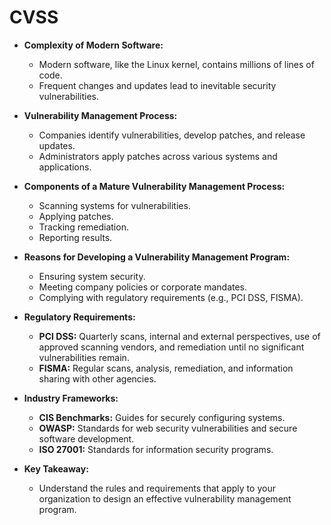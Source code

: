 # CVSS 

- **Complexity of Modern Software:**
  - Modern software, like the Linux kernel, contains millions of lines of code.
  - Frequent changes and updates lead to inevitable security vulnerabilities.

- **Vulnerability Management Process:**
  - Companies identify vulnerabilities, develop patches, and release updates.
  - Administrators apply patches across various systems and applications.

- **Components of a Mature Vulnerability Management Process:**
  - Scanning systems for vulnerabilities.
  - Applying patches.
  - Tracking remediation.
  - Reporting results.

- **Reasons for Developing a Vulnerability Management Program:**
  - Ensuring system security.
  - Meeting company policies or corporate mandates.
  - Complying with regulatory requirements (e.g., PCI DSS, FISMA).

- **Regulatory Requirements:**
  - **PCI DSS:** Quarterly scans, internal and external perspectives, use of approved scanning vendors, and remediation until no significant vulnerabilities remain.
  - **FISMA:** Regular scans, analysis, remediation, and information sharing with other agencies.

- **Industry Frameworks:**
  - **CIS Benchmarks:** Guides for securely configuring systems.
  - **OWASP:** Standards for web security vulnerabilities and secure software development.
  - **ISO 27001:** Standards for information security programs.

- **Key Takeaway:**
  - Understand the rules and requirements that apply to your organization to design an effective vulnerability management program.

